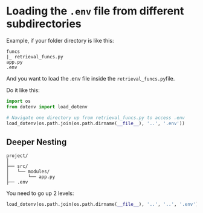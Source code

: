# Loading the `.env` file from different subdirectories

Example, if your folder directory is like this: 
```
funcs
|_ retrieval_funcs.py
app.py
.env
```

And you want to load the .env file inside the `retrieval_funcs.py`file. 

Do it like this:
```py
import os
from dotenv import load_dotenv

# Navigate one directory up from retrieval_funcs.py to access .env
load_dotenv(os.path.join(os.path.dirname(__file__), '..', '.env'))

```

## Deeper Nesting
```
project/
│
├── src/
│   └── modules/
│       └── app.py
├── .env
```

You need to go up 2 levels:
```py
load_dotenv(os.path.join(os.path.dirname(__file__), '..', '..', '.env'))

```